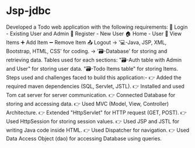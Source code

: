 # Jsp-jdbc
Developed a Todo web application with the following requirements: 
👤 Login - Existing User and Admin 
👥 Register - New User
🏠 Home - User
👀 View Items 
➕ Add Item 
➖ Remove Item 
📤 Logout -> '💻-Java, JSP, XML, Bootstrap, HTML, CSS' for coding. -> '🗃️-Database' for storing and retrieving data.
Tables used for each sections:
"🗃️-Auth table with Admin and User" for storing user data.
"🗃️-Todo Items table" for storing Items. Steps used and challenges faced to build this application:-
👉 Added the required maven dependencies (SQL, Servlet, JSTL).
👉 Installed and used Tom cat server for server communication. 
👉 Connected Database for storing and accessing data. 
👉 Used MVC (Model, View, Controller) Architecture.
👉 Extended "HttpServlet" for HTTP request (GET, POST).
👉 Used HttpSession for storing session values. 
👉 Used JSP and JSTL for writing Java code inside HTML. 
👉 Used Dispatcher for navigation.
👉 Used Data Access Object (dao) for accessing Database using queries.
